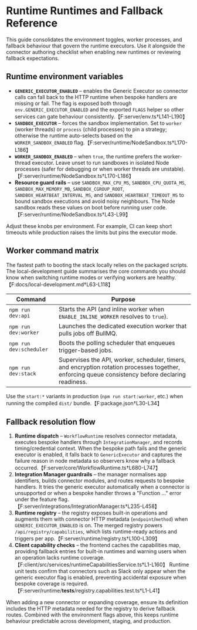 # Runtime Runtimes and Fallback Reference

This guide consolidates the environment toggles, worker processes, and fallback behaviour that govern the runtime executors. Use it alongside the connector authoring checklist when enabling new runtimes or reviewing fallback expectations.

## Runtime environment variables

- **`GENERIC_EXECUTOR_ENABLED`** – enables the Generic Executor so connector calls can fall back to the HTTP runtime when bespoke handlers are missing or fail. The flag is exposed both through `env.GENERIC_EXECUTOR_ENABLED` and the exported `FLAGS` helper so other services can gate behaviour consistently.【F:server/env.ts†L141-L190】
- **`SANDBOX_EXECUTOR`** – forces the sandbox implementation. Set to `worker` (worker threads) or `process` (child processes) to pin a strategy; otherwise the runtime auto-selects based on the `WORKER_SANDBOX_ENABLED` flag.【F:server/runtime/NodeSandbox.ts†L170-L186】
- **`WORKER_SANDBOX_ENABLED`** – when `true`, the runtime prefers the worker-thread executor. Leave unset to run sandboxes in isolated Node processes (safer for debugging or when worker threads are unstable).【F:server/runtime/NodeSandbox.ts†L170-L186】
- **Resource guard rails** – use `SANDBOX_MAX_CPU_MS`, `SANDBOX_CPU_QUOTA_MS`, `SANDBOX_MAX_MEMORY_MB`, `SANDBOX_CGROUP_ROOT`, `SANDBOX_HEARTBEAT_INTERVAL_MS`, and `SANDBOX_HEARTBEAT_TIMEOUT_MS` to bound sandbox executions and avoid noisy neighbours. The Node sandbox reads these values on boot before running user code.【F:server/runtime/NodeSandbox.ts†L43-L99】

Adjust these knobs per environment. For example, CI can keep short timeouts while production raises the limits but pins the executor mode.

## Worker command matrix

The fastest path to booting the stack locally relies on the packaged scripts. The local-development guide summarises the core commands you should know when switching runtime modes or verifying workers are healthy.【F:docs/local-development.md†L63-L118】

| Command | Purpose |
| --- | --- |
| `npm run dev:api` | Starts the API (and inline worker when `ENABLE_INLINE_WORKER` resolves to `true`). |
| `npm run dev:worker` | Launches the dedicated execution worker that pulls jobs off BullMQ. |
| `npm run dev:scheduler` | Boots the polling scheduler that enqueues trigger-based jobs. |
| `npm run dev:stack` | Supervises the API, worker, scheduler, timers, and encryption rotation processes together, enforcing queue consistency before declaring readiness. |

Use the `start:*` variants in production (`npm run start:worker`, etc.) when running the compiled `dist/` bundle.【F:package.json†L30-L34】

## Fallback resolution flow

1. **Runtime dispatch** – `WorkflowRuntime` resolves connector metadata, executes bespoke handlers through `IntegrationManager`, and records timing/credential context. When the bespoke path fails and the generic executor is enabled, it falls back to `GenericExecutor` and captures the failure reason in node metadata so observers know why a fallback occurred.【F:server/core/WorkflowRuntime.ts†L680-L747】
2. **Integration Manager guardrails** – the manager normalises app identifiers, builds connector modules, and routes requests to bespoke handlers. It tries the generic executor automatically when a connector is unsupported or when a bespoke handler throws a "Function …" error under the feature flag.【F:server/integrations/IntegrationManager.ts†L235-L458】
3. **Runtime registry** – the registry exposes built-in operations and augments them with connector HTTP metadata (`endpoint`/`method`) when `GENERIC_EXECUTOR_ENABLED` is on. The merged registry powers `/api/registry/capabilities`, which lists runtime-ready actions and triggers per app.【F:server/runtime/registry.ts†L100-L309】
4. **Client capability checks** – the frontend caches the capabilities map, providing fallback entries for built-in runtimes and warning users when an operation lacks runtime coverage.【F:client/src/services/runtimeCapabilitiesService.ts†L1-L160】 Runtime unit tests confirm that connectors such as Slack only appear when the generic executor flag is enabled, preventing accidental exposure when bespoke coverage is required.【F:server/runtime/__tests__/registry.capabilities.test.ts†L1-L41】

When adding a new connector or expanding coverage, ensure its definition includes the HTTP metadata needed for the registry to derive fallback routes. Combined with the environment flags above, this keeps runtime behaviour predictable across development, staging, and production.
